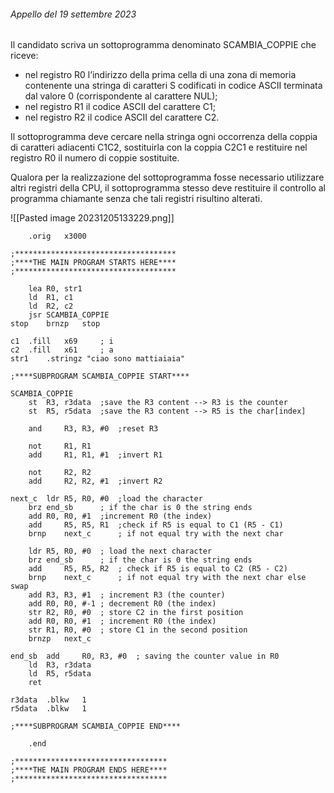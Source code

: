 ###### Appello del 19 settembre 2023
Il candidato scriva un sottoprogramma denominato SCAMBIA_COPPIE che riceve:
- nel registro R0 l’indirizzo della prima cella di una zona di memoria contenente una stringa di caratteri S codificati in codice ASCII terminata dal valore 0 (corrispondente al carattere NUL);
- nel registro R1 il codice ASCII del carattere C1;
- nel registro R2 il codice ASCII del carattere C2.

Il sottoprogramma deve cercare nella stringa ogni occorrenza della coppia di caratteri adiacenti C1C2, sostituirla con la coppia C2C1 e restituire nel registro R0 il numero di coppie sostituite.

Qualora per la realizzazione del sottoprogramma fosse necessario utilizzare altri registri della CPU, il sottoprogramma stesso deve restituire il controllo al programma chiamante senza che tali registri risultino alterati.

![[Pasted image 20231205133229.png]]

```LC2
	.orig	x3000

;************************************
;****THE MAIN PROGRAM STARTS HERE****
;************************************

	lea	R0, str1
	ld	R1, c1
	ld	R2, c2
	jsr	SCAMBIA_COPPIE
stop	brnzp	stop

c1	.fill	x69		; i
c2	.fill	x61		; a
str1	.stringz "ciao sono mattiaiaia"

;****SUBPROGRAM SCAMBIA_COPPIE START****

SCAMBIA_COPPIE
	st 	R3, r3data 	;save the R3 content --> R3 is the counter
	st 	R5, r5data 	;save the R3 content --> R5 is the char[index]
	
	and 	R3, R3, #0	;reset R3

	not 	R1, R1
	add 	R1, R1, #1	;invert R1

	not 	R2, R2
	add 	R2, R2, #1	;invert R2

next_c	ldr	R5, R0, #0	;load the character
	brz	end_sb		; if the char is 0 the string ends
	add	R0, R0, #1	;increment R0 (the index)
	add 	R5, R5, R1	;check if R5 is equal to C1 (R5 - C1)
	brnp	next_c		; if not equal try with the next char
	
	ldr	R5, R0, #0	; load the next character
	brz	end_sb		; if the char is 0 the string ends
	add 	R5, R5, R2	; check if R5 is equal to C2 (R5 - C2)
	brnp	next_c		; if not equal try with the next char else swap
	add	R3, R3, #1	; increment R3 (the counter)
	add	R0, R0, #-1	; decrement R0 (the index)
	str	R2, R0, #0	; store C2 in the first position
	add	R0, R0, #1	; increment R0 (the index)
	str	R1, R0, #0	; store C1 in the second position
	brnzp	next_c

end_sb	add 	R0, R3, #0	; saving the counter value in R0
	ld 	R3, r3data	
	ld	R5, r5data
	ret

r3data	.blkw	1
r5data	.blkw	1	

;****SUBPROGRAM SCAMBIA_COPPIE END****
	
	.end

;**********************************
;****THE MAIN PROGRAM ENDS HERE****
;**********************************
```
